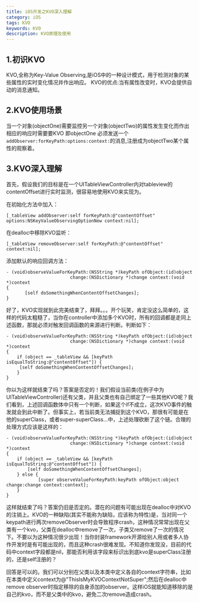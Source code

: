 ```yaml
---
title: iOS开发之KVO深入理解
category: iOS
tags: KVO
keywords: KVO
description: KVO原理及使用
---
```

 
## 1.初识KVO
KVO,全称为Key-Value Observing,是iOS中的一种设计模式，用于检测对象的某些属性的实时变化情况并作出响应。
KVO的优点:当有属性改变时，KVO会提供自动的消息通知。
## <!--more-->
## 2.KVO使用场景
当一个对象(objectOne)需要监控另一个对象(objectTwo)的属性发生变化而作出相应的响应时需要要KVO
即objectOne 必须发送一个 `addObserver:forKeyPath:options:context:`的消息,注册成为objectTwo某个属性的观察着。
## 3.KVO深入理解
首先，假设我们的目标是在一个UITableViewController内对tableview的contentOffset进行实时监测，很容易地使用KVO来实现为。

在初始化方法中加入：
```objc
[_tableView addObserver:self forKeyPath:@"contentOffset" options:NSKeyValueObservingOptionNew context:nil];
```

在dealloc中移除KVO监听：
```objc
[_tableView removeObserver:self forKeyPath:@"contentOffset" context:nil];
```

添加默认的响应回调方法：
```objc
- (void)observeValueForKeyPath:(NSString *)keyPath ofObject:(id)object
                        change:(NSDictionary *)change context:(void *)context
{
       [self doSomethingWhenContentOffsetChanges];
}
```
好了，KVO实现就到此完美结束了，拜拜。。。开个玩笑，肯定没这么简单的，这样的代码太粗糙了，当你在controller中添加多个KVO时，所有的回调都是走同上述函数，那就必须对触发回调函数的来源进行判断。判断如下：
```objc
- (void)observeValueForKeyPath:(NSString *)keyPath ofObject:(id)object
                        change:(NSDictionary *)change context:(void *)context
{
    if (object == _tableView && [keyPath isEqualToString:@"contentOffset"]) {
     [self doSomethingWhenContentOffsetChanges];
    } 
}
```

你以为这样就结束了吗？答案是否定的！我们假设当前类(在例子中为UITableViewController)还有父类，并且父类也有自己绑定了一些其他KVO呢？我们看到，上述回调函数体中只有一个判断，如果这个if不成立，这次KVO事件的触发就会到此中断了。但事实上，若当前类无法捕捉到这个KVO，那很有可能是在他的superClass，或者super-superClass...中，上述处理砍断了这个链。合理的处理方式应该是这样的：
```objc
- (void)observeValueForKeyPath:(NSString *)keyPath ofObject:(id)object
                        change:(NSDictionary *)change context:(void *)context
{
    if (object == _tableView && [keyPath isEqualToString:@"contentOffset"]) {
        [self doSomethingWhenContentOffsetChanges];
    } else {
            [super observeValueForKeyPath:keyPath ofObject:object change:change context:context];
    }
}
```
这样就结束了吗？答案仍旧是否定的。潜在的问题有可能出现在dealloc中对KVO的注销上。KVO的一种缺陷(其实不能称为缺陷，应该称为特性)是，当对同一个keypath进行两次removeObserver时会导致程序crash，这种情况常常出现在父类有一个kvo，父类在dealloc中remove了一次，子类又remove了一次的情况下。不要以为这种情况很少出现！当你封装framework开源给别人用或者多人协作开发时是有可能出现的，而且这种crash很难发现。不知道你发现没，目前的代码中context字段都是nil，那能否利用该字段来标识出到底kvo是superClass注册的，还是self注册的？

回答是可以的。我们可以分别在父类以及本类中定义各自的context字符串，比如在本类中定义context为@"ThisIsMyKVOContextNotSuper";然后在dealloc中remove observer时指定移除的自身添加的observer。这样iOS就能知道移除的是自己的kvo，而不是父类中的kvo，避免二次remove造成crash。

